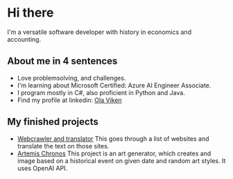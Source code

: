 # Hi there 
I'm a versatile software developer with history in economics and accounting. 

## About me in 4 sentences
- Love problemsolving, and challenges.
- I'm learning about Microsoft Certified: Azure AI Engineer Associate.
- I program mostly in C#, also proficient in Python and Java.
- Find my profile at linkedin: [Ola Viken](https://www.linkedin.com/in/ola-viken/)


## My finished projects
- [Webcrawler and translator](https://github.com/olaviken/WebCrawlerAndTranslator) This goes through a list of websites and translate the text on those sites.
- [Artemis Chronos](https://github.com/olaviken/ArtemisChronos) This project is an art generator, which creates and image based on a historical event on given date and random art styles. It uses OpenAI API.


<!--
**olaviken/olaviken** is a ✨ _special_ ✨ repository because its `README.md` (this file) appears on your GitHub profile.

Here are some ideas to get you started:

- 🔭 I’m currently working on ...
- 🌱 I’m currently learning ...
- 👯 I’m looking to collaborate on ...
- 🤔 I’m looking for help with ...
- 💬 Ask me about ...
- 📫 How to reach me: ...
- 😄 Pronouns: ...
- ⚡ Fun fact: ...
-->
